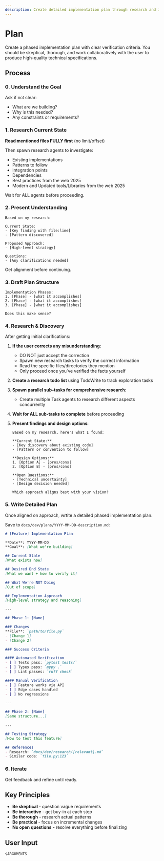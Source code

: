 ```yaml
---
description: Create detailed implementation plan through research and iteration
---
```


# Plan

Create a phased implementation plan with clear verification criteria. You should be skeptical, thorough, and work collaboratively with the user to produce high-quality technical specifications.

## Process

### 0. Understand the Goal

Ask if not clear:
- What are we building?
- Why is this needed?
- Any constraints or requirements?

### 1. Research Current State

**Read mentioned files FULLY first** (no limit/offset)

Then spawn research agents to investigate:
- Existing implementations
- Patterns to follow
- Integration points
- Dependencies
- Best practices from the web 2025
- Modern and Updated tools/Libraries from the web 2025

Wait for ALL agents before proceeding.

### 2. Present Understanding

```
Based on my research:

Current State:
- [Key finding with file:line]
- [Pattern discovered]

Proposed Approach:
- [High-level strategy]

Questions:
- [Any clarifications needed]
```

Get alignment before continuing.

### 3. Draft Plan Structure

```
Implementation Phases:
1. [Phase] - [what it accomplishes]
2. [Phase] - [what it accomplishes]
3. [Phase] - [what it accomplishes]

Does this make sense?
```

### 4. Research & Discovery

After getting initial clarifications:

1. **If the user corrects any misunderstanding**:
   - DO NOT just accept the correction
   - Spawn new research tasks to verify the correct information
   - Read the specific files/directories they mention
   - Only proceed once you've verified the facts yourself

2. **Create a research todo list** using TodoWrite to track exploration tasks

3. **Spawn parallel sub-tasks for comprehensive research**:
   - Create multiple Task agents to research different aspects concurrently

4. **Wait for ALL sub-tasks to complete** before proceeding

5. **Present findings and design options**:
   ```
   Based on my research, here's what I found:

   **Current State:**
   - [Key discovery about existing code]
   - [Pattern or convention to follow]

   **Design Options:**
   1. [Option A] - [pros/cons]
   2. [Option B] - [pros/cons]

   **Open Questions:**
   - [Technical uncertainty]
   - [Design decision needed]

   Which approach aligns best with your vision?
   ```

### 5. Write Detailed Plan

Once aligned on approach, wrtite a detailed phased implementation plan.

Save to `docs/dev/plans/YYYY-MM-DD-description.md`:

```markdown
# [Feature] Implementation Plan

**Date**: YYYY-MM-DD
**Goal**: [What we're building]

## Current State
[What exists now]

## Desired End State
[What we want + how to verify it]

## What We're NOT Doing
[Out of scope]

## Implementation Approach
[High-level strategy and reasoning]

---

## Phase 1: [Name]

### Changes
**File**: `path/to/file.py`
- [Change 1]
- [Change 2]

### Success Criteria

#### Automated Verification
- [ ] Tests pass: `pytest tests/`
- [ ] Types pass: `mypy .`
- [ ] Lint passes: `ruff check`

#### Manual Verification
- [ ] Feature works via API
- [ ] Edge cases handled
- [ ] No regressions

---

## Phase 2: [Name]
[Same structure...]

---

## Testing Strategy
[How to test this feature]

## References
- Research: `docs/dev/research/[relevant].md`
- Similar code: `file.py:123`
```

### 6. Iterate

Get feedback and refine until ready.

## Key Principles

- **Be skeptical** - question vague requirements
- **Be interactive** - get buy-in at each step
- **Be thorough** - research actual patterns
- **Be practical** - focus on incremental changes
- **No open questions** - resolve everything before finalizing

## User Input

```
$ARGUMENTS
```
